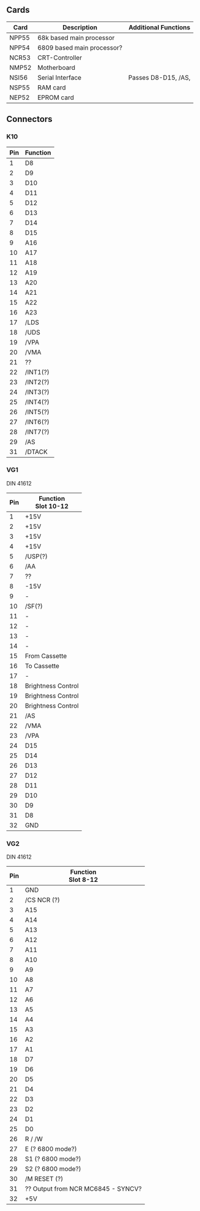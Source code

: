 ## Cards

| Card  | Description                | Additional Functions |
| ----- | -------------------------- | -------------------- |
| NPP55 | 68k based main processor   |                      |
| NPP54 | 6809 based main processor? |                      |
| NCR53 | CRT-Controller             |                      |
| NMP52 | Motherboard                |                      |
| NSI56 | Serial Interface           | Passes D8-D15, /AS,  |
| NSP55 | RAM card                   |                      |
| NEP52 | EPROM card                 |                      |

## Connectors

### K10

| Pin | Function |
| --- | -------- |
| 1   | D8       |
| 2   | D9       |
| 3   | D10      |
| 4   | D11      |
| 5   | D12      |
| 6   | D13      |
| 7   | D14      |
| 8   | D15      |
| 9   | A16      |
| 10  | A17      |
| 11  | A18      |
| 12  | A19      |
| 13  | A20      |
| 14  | A21      |
| 15  | A22      |
| 16  | A23      |
| 17  | /LDS     |
| 18  | /UDS     |
| 19  | /VPA     |
| 20  | /VMA     |
| 21  | ??       |
| 22  | /INT1(?) |
| 23  | /INT2(?) |
| 24  | /INT3(?) |
| 25  | /INT4(?) |
| 26  | /INT5(?) |
| 27  | /INT6(?) |
| 28  | /INT7(?) |
| 29  | /AS      |
| 31  | /DTACK   |

### VG1

DIN 41612

| Pin | Function<br>Slot 10-12 |
| --- | ---------------------- |
| 1   | +15V                   |
| 2   | +15V                   |
| 3   | +15V                   |
| 4   | +15V                   |
| 5   | /USP(?)                |
| 6   | /AA                    |
| 7   | ??                     |
| 8   | -15V                   |
| 9   | -                      |
| 10  | /SF(?)                 |
| 11  | -                      |
| 12  | -                      |
| 13  | -                      |
| 14  | -                      |
| 15  | From Cassette          |
| 16  | To Cassette            |
| 17  | -                      |
| 18  | Brightness Control     |
| 19  | Brightness Control     |
| 20  | Brightness Control     |
| 21  | /AS                    |
| 22  | /VMA                   |
| 23  | /VPA                   |
| 24  | D15                    |
| 25  | D14                    |
| 26  | D13                    |
| 27  | D12                    |
| 28  | D11                    |
| 29  | D10                    |
| 30  | D9                     |
| 31  | D8                     |
| 32  | GND                    |

### VG2

DIN 41612

| Pin | Function<br>Slot 8-12 |
| --- | --------------------- |
| 1   | GND                   |
| 2   | /CS NCR (?)           |
| 3   | A15                   |
| 4   | A14                   |
| 5   | A13                   |
| 6   | A12                   |
| 7   | A11                   |
| 8   | A10                   |
| 9   | A9                    |
| 10  | A8                    |
| 11  | A7                    |
| 12  | A6                    |
| 13  | A5                    |
| 14  | A4                    |
| 15  | A3                    |
| 16  | A2                    |
| 17  | A1                    |
| 18  | D7                    |
| 19  | D6                    |
| 20  | D5                    |
| 21  | D4                    |
| 22  | D3                    |
| 23  | D2                    |
| 24  | D1                    |
| 25  | D0                    |
| 26  | R / /W                |
| 27  | E (? 6800 mode?)      |
| 28  | S1 (? 6800 mode?)     |
| 29  | S2 (? 6800 mode?)     |
| 30  | /M RESET (?)          |
| 31  | ?? Output from NCR MC6845 - SYNCV?                   |
| 32  | +5V                   |